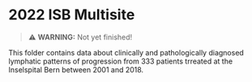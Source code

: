 # 2022 ISB Multisite

> ⚠️ **WARNING:** Not yet finished!

This folder contains data about clinically and pathologically diagnosed lymphatic patterns of progression from 333 patients trreated at the Inselspital Bern between 2001 and 2018.
